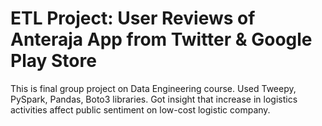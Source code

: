 # ETL Project: User Reviews of Anteraja App from Twitter & Google Play Store
This is final group project on Data Engineering course. Used Tweepy, PySpark, Pandas, Boto3 libraries. Got insight that increase in logistics activities affect public sentiment on low-cost logistic company.
